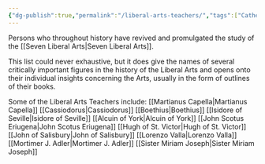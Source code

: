 ```yaml
---
{"dg-publish":true,"permalink":"/liberal-arts-teachers/","tags":["Catherine-Original"],"created":"2025-06-22T16:27:46.780-04:00","updated":"2025-06-22T18:20:10.995-04:00"}
---
```


Persons who throughout history have revived and promulgated the study of the [[Seven Liberal Arts\|Seven Liberal Arts]].

This list could never exhaustive, but it does give the names of several critically important figures in the history of the Liberal Arts and opens onto their individual insights concerning the Arts, usually in the form of outlines of their books.

Some of the Liberal Arts Teachers include:
[[Martianus Capella\|Martianus Capella]]
[[Cassiodorus\|Cassiodorus]]
[[Boethius\|Boethius]]
[[Isidore of Seville\|Isidore of Seville]]
[[Alcuin of York\|Alcuin of York]]
[[John Scotus Eriugena\|John Scotus Eriugena]]
[[Hugh of St. Victor\|Hugh of St. Victor]]
[[John of Salisbury\|John of Salisbury]]
[[Lorenzo Valla\|Lorenzo Valla]]
[[Mortimer J. Adler\|Mortimer J. Adler]]
[[Sister Miriam Joseph\|Sister Miriam Joseph]]
